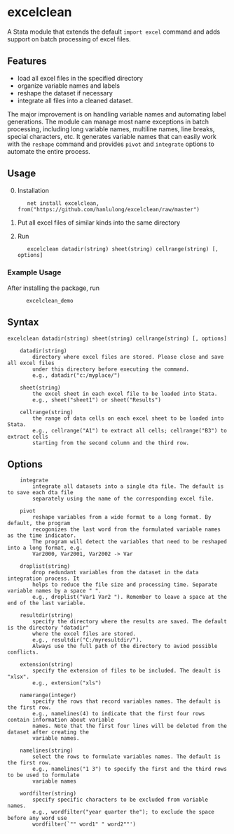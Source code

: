 # excelclean
A Stata module that extends the default `import excel` command and adds support on batch processing of excel files. 

## Features

* load all excel files in the specified directory
* organize variable names and labels
* reshape the dataset if necessary
* integrate all files into a cleaned dataset. 

The major improvement is on handling variable names and automating label generations. The module can manage most name exceptions in batch processing, including long variable names, multiline names, line breaks, special characters, etc. It generates variable names that can easily work with the `reshape` command and provides `pivot` and `integrate` options to automate the entire process. 

## Usage 
0. Installation 

          net install excelclean, from("https://github.com/hanlulong/excelclean/raw/master")

1. Put all excel files of similar kinds into the same directory 

2. Run 
          
          excelclean datadir(string) sheet(string) cellrange(string) [, options]

### Example Usage 
After installing the package, run

          excelclean_demo


## Syntax

    excelclean datadir(string) sheet(string) cellrange(string) [, options]

        datadir(string) 
            directory where excel files are stored. Please close and save all excel files 
            under this directory before executing the command.
            e.g., datadir("c:/myplace/")

        sheet(string) 
            the excel sheet in each excel file to be loaded into Stata.
            e.g., sheet("sheet1") or sheet("Results")

        cellrange(string) 
            the range of data cells on each excel sheet to be loaded into Stata.
            e.g., cellrange("A1") to extract all cells; cellrange("B3") to extract cells
            starting from the second column and the third row.


## Options 

        integrate 
            integrate all datasets into a single dta file. The default is to save each dta file
            separately using the name of the corresponding excel file.

        pivot 
            reshape variables from a wide format to a long format. By default, the program
            recogonizes the last word from the formulated variable names as the time indicator.
            The program will detect the variables that need to be reshaped into a long format, e.g.
            Var2000, Var2001, Var2002 -> Var

        droplist(string) 
            drop redundant variables from the dataset in the data integration process. It
            helps to reduce the file size and processing time. Separate variable names by a space " ".
            e.g., droplist("Var1 Var2 "). Remember to leave a space at the end of the last variable.

        resultdir(string) 
            specify the directory where the results are saved. The default is the directory "datadir" 
            where the excel files are stored.
            e.g., resultdir("C:/myresultdir/"). 
            Always use the full path of the directory to aviod possible conflicts.

        extension(string) 
            specify the extension of files to be included. The deault is "xlsx".
            e.g., extension("xls")

        namerange(integer) 
            specify the rows that record variables names. The default is the first row.
            e.g., namelines(4) to indicate that the first four rows contain information about variable
            names. Note that the first four lines will be deleted from the dataset after creating the
            variable names.

        namelines(string) 
            select the rows to formulate variables names. The default is the first row.
            e.g., namelines("1 3") to specify the first and the third rows to be used to formulate
            variable names

        wordfilter(string) 
            specify specific characters to be excluded from variable names.
            e.g., wordfilter("year quarter the"); to exclude the space before any word use
            wordfilter(`"" word1" " word2""')

